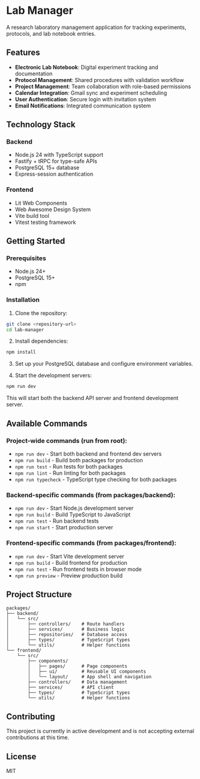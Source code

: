 # Lab Manager

A research laboratory management application for tracking experiments, protocols, and lab notebook entries.

## Features

- **Electronic Lab Notebook**: Digital experiment tracking and documentation
- **Protocol Management**: Shared procedures with validation workflow
- **Project Management**: Team collaboration with role-based permissions
- **Calendar Integration**: Gmail sync and experiment scheduling
- **User Authentication**: Secure login with invitation system
- **Email Notifications**: Integrated communication system

## Technology Stack

### Backend
- Node.js 24 with TypeScript support
- Fastify + tRPC for type-safe APIs
- PostgreSQL 15+ database
- Express-session authentication

### Frontend
- Lit Web Components
- Web Awesome Design System
- Vite build tool
- Vitest testing framework

## Getting Started

### Prerequisites
- Node.js 24+
- PostgreSQL 15+
- npm

### Installation

1. Clone the repository:
```bash
git clone <repository-url>
cd lab-manager
```

2. Install dependencies:
```bash
npm install
```

3. Set up your PostgreSQL database and configure environment variables.

4. Start the development servers:
```bash
npm run dev
```

This will start both the backend API server and frontend development server.

## Available Commands

### Project-wide commands (run from root):
- `npm run dev` - Start both backend and frontend dev servers
- `npm run build` - Build both packages for production
- `npm run test` - Run tests for both packages
- `npm run lint` - Run linting for both packages
- `npm run typecheck` - TypeScript type checking for both packages

### Backend-specific commands (from packages/backend):
- `npm run dev` - Start Node.js development server
- `npm run build` - Build TypeScript to JavaScript
- `npm run test` - Run backend tests
- `npm run start` - Start production server

### Frontend-specific commands (from packages/frontend):
- `npm run dev` - Start Vite development server
- `npm run build` - Build frontend for production
- `npm run test` - Run frontend tests in browser mode
- `npm run preview` - Preview production build

## Project Structure

```
packages/
├── backend/
│   └── src/
│       ├── controllers/    # Route handlers
│       ├── services/       # Business logic
│       ├── repositories/   # Database access
│       ├── types/          # TypeScript types
│       └── utils/          # Helper functions
└── frontend/
    └── src/
        ├── components/
        │   ├── pages/      # Page components
        │   ├── ui/         # Reusable UI components
        │   └── layout/     # App shell and navigation
        ├── controllers/    # Data management
        ├── services/       # API client
        ├── types/          # TypeScript types
        └── utils/          # Helper functions
```

## Contributing

This project is currently in active development and is not accepting external contributions at this time.

## License

MIT